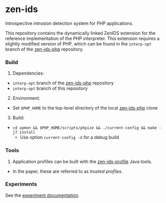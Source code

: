 # zen-ids
Introspective intrusion detection system for PHP applications.

This repository contains the dynamically linked ZenIDS extension for the reference implementation of the PHP interpreter. This extension requires a slightly modified version of PHP, which can be found in the `interp-opt` branch of the [zen-ids-php](https://github.com/uci-plrg/zen-ids-php) repository.

### Build

1. Dependencies:
  * `interp-opt` branch of the [zen-ids-php](https://github.com/uci-plrg/zen-ids-php) repository
  * `interp-opt` branch of this repository
2. Environment:
  * Set `$PHP_HOME` to the top-level directory of the local [zen-ids-php](https://github.com/uci-plrg/zen-ids-php) clone
3. Build:
  * `cd opmon && $PHP_HOME/scripts/phpize && ./current-config && make -j7 install`
    * Use option `current-config -d` for a debug build

### Tools

1. Application profiles can be built with the [zen-ids-profile](https://github.com/uci-plrg/zen-ids-profile) Java tools. 
  * In the paper, these are referred to as *trusted profiles*.
 
### Experiments

See the [experiment documentation](https://github.com/uci-plrg/zen-ids/blob/interp-opt/EXPERIMENTS.md).

